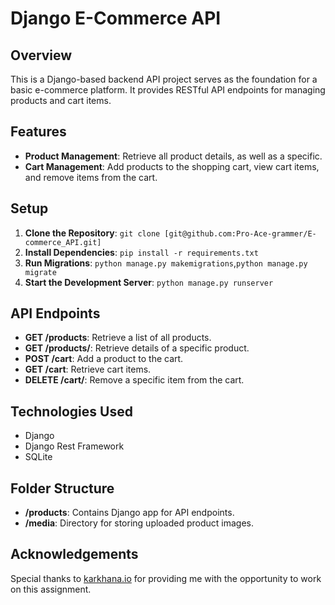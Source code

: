 # Django E-Commerce API

## Overview

This is a Django-based backend API project serves as the foundation for a basic e-commerce platform. It provides RESTful API endpoints for managing products and cart items.

## Features

- **Product Management**: Retrieve all product details, as well as a specific.
- **Cart Management**: Add products to the shopping cart, view cart items, and remove items from the cart.

## Setup

1. **Clone the Repository**: `git clone [git@github.com:Pro-Ace-grammer/E-commerce_API.git]`
2. **Install Dependencies**: `pip install -r requirements.txt`
3. **Run Migrations**: `python manage.py makemigrations`,`python manage.py migrate`
4. **Start the Development Server**: `python manage.py runserver`

## API Endpoints

- **GET /products**: Retrieve a list of all products.
- **GET /products/<id>**: Retrieve details of a specific product.
- **POST /cart**: Add a product to the cart.
- **GET /cart**: Retrieve cart items.
- **DELETE /cart/<id>**: Remove a specific item from the cart.

## Technologies Used

- Django
- Django Rest Framework
- SQLite

## Folder Structure

- **/products**: Contains Django app for API endpoints.
- **/media**: Directory for storing uploaded product images.


## Acknowledgements

Special thanks to [karkhana.io](https://www.karkhana.io) for providing me with the opportunity to work on this assignment.